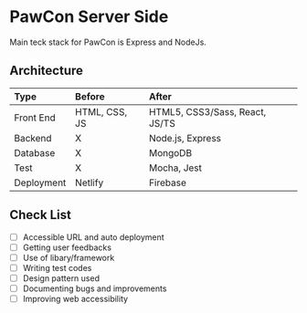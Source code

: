 # PawCon Server Side
Main teck stack for PawCon is Express and NodeJs. 

## Architecture
|Type|Before|After|
|:-----|:----|:---|
|Front End|HTML, CSS, JS|HTML5, CSS3/Sass, React, JS/TS|
|Backend|X|Node.js, Express|
|Database|X|MongoDB|
|Test|X|Mocha, Jest|
|Deployment|Netlify|Firebase|

## Check List
- [ ] Accessible URL and auto deployment
- [ ] Getting user feedbacks
- [ ] Use of libary/framework
- [ ] Writing test codes
- [ ] Design pattern used
- [ ] Documenting bugs and improvements
- [ ] Improving web accessibility
